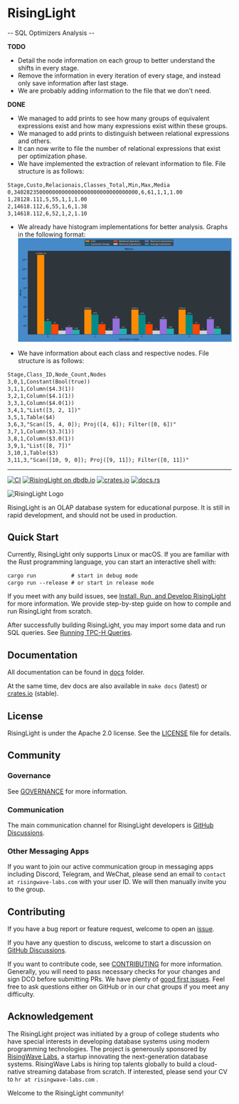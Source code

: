 # RisingLight

-- SQL Optimizers Analysis --

**TODO** 
- Detail the node information on each group to better understand the shifts in every stage.
- Remove the information in every iteration of every stage, and instead only save information after last stage.
- We are probably adding information to the file that we don't need.

**DONE**
- We managed to add prints to see how many groups of equivalent expressions exist and how many expressions exist within these groups.
- We managed to add prints to distinguish between relational expressions and others.
- It can now write to file the number of relational expressions that exist per optimization phase.
- We have implemented the extraction of relevant information to file. File structure is as follows:

```csv 
Stage,Custo,Relacionais,Classes_Total,Min,Max,Media
0,340282350000000000000000000000000000000,6,61,1,1,1.00
1,28128.111,5,55,1,1,1.00
2,14618.112,6,55,1,6,1.38
3,14618.112,6,52,1,2,1.10

```
- We already have histogram implementations for better analysis. Graphs in the following format:
![Histogram](src/planner/outputs/graphs/query5_graph.png)


- We have information about each class and respective nodes. File structure is as follows:

```csv 
Stage,Class_ID,Node_Count,Nodes
3,0,1,Constant(Bool(true))
3,1,1,Column($4.3(1))
3,2,1,Column($4.1(1))
3,3,1,Column($4.0(1))
3,4,1,"List([3, 2, 1])"
3,5,1,Table($4)
3,6,3,"Scan([5, 4, 0]); Proj([4, 6]); Filter([0, 6])"
3,7,1,Column($3.3(1))
3,8,1,Column($3.0(1))
3,9,1,"List([8, 7])"
3,10,1,Table($3)
3,11,3,"Scan([10, 9, 0]); Proj([9, 11]); Filter([0, 11])"
```


----------------------------------


[![CI](https://github.com/risinglightdb/risinglight/workflows/CI/badge.svg?branch=main)](https://github.com/risinglightdb/risinglight/actions)
[![RisingLight on dbdb.io](https://img.shields.io/badge/dbdb.io-RisingLight-blue)](https://dbdb.io/db/risinglight)
[![crates.io](https://img.shields.io/crates/v/risinglight.svg)](https://crates.io/crates/risinglight)
[![docs.rs](https://img.shields.io/badge/docs.rs-risinglight-green)](https://docs.rs/risinglight)

![RisingLight Logo](docs/risinglightdb-banner.png)



RisingLight is an OLAP database system for educational purpose. It is still in rapid development, and should not be used in production.

## Quick Start

Currently, RisingLight only supports Linux or macOS. If you are familiar with the Rust programming language, you can
start an interactive shell with:

```
cargo run           # start in debug mode
cargo run --release # or start in release mode
```

If you meet with any build issues, see [Install, Run, and Develop RisingLight](docs/00-develop.md) for more
information. We provide step-by-step guide on how to compile and run RisingLight from scratch.

After successfully building RisingLight, you may import some data and run SQL queries. See [Running TPC-H Queries](docs/01-tpch.md).

## Documentation

All documentation can be found in [docs](docs/) folder.

At the same time, dev docs are also available in `make docs` (latest) or [crates.io](https://docs.rs/risinglight) (stable).

## License

RisingLight is under the Apache 2.0 license. See the [LICENSE](LICENSE) file for details.

## Community

### Governance

See [GOVERNANCE](GOVERNANCE.md) for more information.

### Communication

The main communication channel for RisingLight developers is [GitHub Discussions].

### Other Messaging Apps

If you want to join our active communication group in messaging apps including Discord, Telegram, and WeChat, please send an email to `contact at risingwave-labs.com` with your user ID. We will then manually invite you to the group.

## Contributing

If you have a bug report or feature request, welcome to open an [issue](https://github.com/risinglightdb/risinglight/issues).

If you have any question to discuss, welcome to start a discussion on [GitHub Discussions].

If you want to contribute code, see [CONTRIBUTING](CONTRIBUTING.md) for more information. Generally, you will need to
pass necessary checks for your changes and sign DCO before submitting PRs. We have plenty of [good first issues](https://github.com/risinglightdb/risinglight/issues?q=is%3Aopen+is%3Aissue+label%3A%22good+first+issue%22). Feel free to ask questions either on GitHub or in our chat groups if you meet any difficulty.

## Acknowledgement

The RisingLight project was initiated by a group of college students who have special interests in developing database systems using modern programming technologies. The project is generously sponsored by [RisingWave Labs](https://www.risingwave-labs.com/), a startup innovating the next-generation database systems. RisingWave Labs is hiring top talents globally to build a cloud-native streaming database from scratch. If interested, please send your CV to `hr at risingwave-labs.com` .

Welcome to the RisingLight community!

[GitHub Discussions]: https://github.com/risinglightdb/risinglight/discussions
